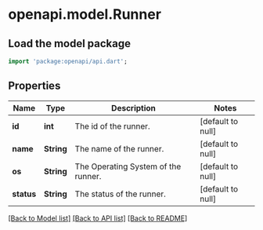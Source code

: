 # openapi.model.Runner

## Load the model package
```dart
import 'package:openapi/api.dart';
```

## Properties
Name | Type | Description | Notes
------------ | ------------- | ------------- | -------------
**id** | **int** | The id of the runner. | [default to null]
**name** | **String** | The name of the runner. | [default to null]
**os** | **String** | The Operating System of the runner. | [default to null]
**status** | **String** | The status of the runner. | [default to null]

[[Back to Model list]](../README.md#documentation-for-models) [[Back to API list]](../README.md#documentation-for-api-endpoints) [[Back to README]](../README.md)


